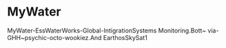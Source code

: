 MyWater
=======

MyWater-EssWaterWorks-Global-IntigrationSystems Monitoring.Bott~ via-GHH~psychic-octo-wookiez.And EarthosSkySat1
